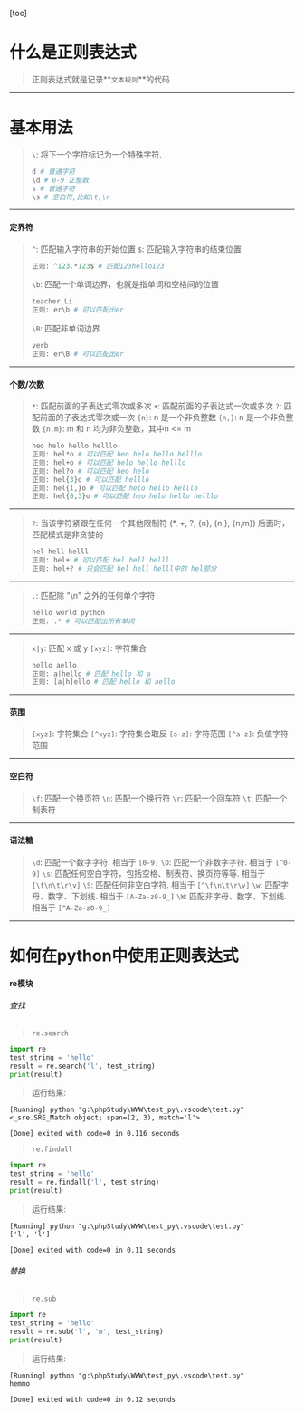[toc]
# 什么是正则表达式
> 正则表达式就是记录**`文本规则`**的代码
 
 
---
# 基本用法
> `\`: 将下一个字符标记为一个特殊字符.
> ```python
> d # 普通字符
> \d # 0-9 正整数
> s # 普通字符
> \s # 空白符,比如\t,\n
> ```
 
 
---
 
#### 定界符
> `^`: 匹配输入字符串的开始位置
> `$`: 匹配输入字符串的结束位置
> ```python
> 正则: ^123.*123$ # 匹配123hello123
> ```
> `\b`: 匹配一个单词边界，也就是指单词和空格间的位置
> ```python
> teacher Li
> 正则: er\b # 可以匹配出er
> ```
> `\B`: 匹配非单词边界
> ```python
> verb
> 正则: er\B # 可以匹配出er
> ```
 
 
---
 
#### 个数/次数
> `*`: 匹配前面的子表达式零次或多次
> `+`: 匹配前面的子表达式一次或多次
> `?`: 匹配前面的子表达式零次或一次
> `{n}`: n 是一个非负整数
> `{n,}`: n 是一个非负整数
> `{n,m}`: m 和 n 均为非负整数，其中n <= m
> ```python
> heo helo hello helllo
> 正则: hel*o # 可以匹配 heo helo hello helllo
> 正则: hel+o # 可以匹配 helo hello helllo
> 正则: hel?o # 可以匹配 heo helo
> 正则: hel{3}o # 可以匹配 helllo
> 正则: hel{1,}o # 可以匹配 helo hello helllo
> 正则: hel{0,3}o # 可以匹配 heo helo hello helllo
> ```
 
 
---
> `?`: 当该字符紧跟在任何一个其他限制符 (*, +, ?, {n}, {n,}, {n,m}) 后面时，匹配模式是非贪婪的
> ```python
> hel hell helll
> 正则: hel+ # 可以匹配 hel hell helll
> 正则: hel+? # 只会匹配 hel hell helll中的 hel部分
> ```
 
 
---
> `.`: 匹配除 "\n" 之外的任何单个字符
> ```python
> hello world python
> 正则: .* # 可以匹配出所有单词
> ```
 
 
---
> `x|y`: 匹配 x 或 y
> `[xyz]`: 字符集合
> ```python
> hello aello
> 正则: a|hello # 匹配 hello 和 a
> 正则: [a|h]ello # 匹配 hello 和 aello
> ```
 
 
---
 
#### 范围
> `[xyz]`: 字符集合
> `[^xyz]`: 字符集合取反
> `[a-z]`: 字符范围
> `[^a-z]`: 负值字符范围
 
---
 
#### 空白符
> `\f`: 匹配一个换页符
> `\n`: 匹配一个换行符
> `\r`: 匹配一个回车符
> `\t`: 匹配一个制表符
 
---
 
#### 语法糖
> `\d`: 匹配一个数字字符.  相当于 `[0-9]`
> `\D`: 匹配一个非数字字符.  相当于 `[^0-9]`
> `\s`: 匹配任何空白字符，包括空格、制表符、换页符等等.  相当于 `[\f\n\t\r\v]`
> `\S`: 匹配任何非空白字符.  相当于 `[^\f\n\t\r\v]`
> `\w`: 匹配字母、数字、下划线.  相当于 `[A-Za-z0-9_]`
> `\W`: 匹配非字母、数字、下划线.  相当于 `[^A-Za-z0-9_]`
 
 
---
# 如何在python中使用正则表达式
#### re模块
 
 
 
###### 查找
> `re.search`
```python
import re
test_string = 'hello'
result = re.search('l', test_string)
print(result)
```
> 运行结果:
```
[Running] python "g:\phpStudy\WWW\test_py\.vscode\test.py"
<_sre.SRE_Match object; span=(2, 3), match='l'>
 
[Done] exited with code=0 in 0.116 seconds
```
> `re.findall`
```python
import re
test_string = 'hello'
result = re.findall('l', test_string)
print(result)
```
> 运行结果:
```
[Running] python "g:\phpStudy\WWW\test_py\.vscode\test.py"
['l', 'l']
 
[Done] exited with code=0 in 0.11 seconds
```
###### 替换
> `re.sub`
```python
import re
test_string = 'hello'
result = re.sub('l', 'm', test_string)
print(result)
```
> 运行结果:
```
[Running] python "g:\phpStudy\WWW\test_py\.vscode\test.py"
hemmo
 
[Done] exited with code=0 in 0.12 seconds
```
